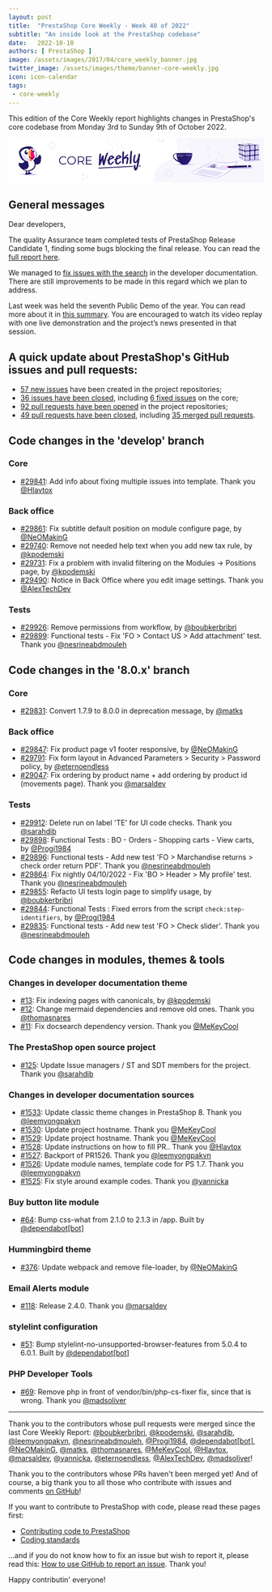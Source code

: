 ```yaml
---
layout: post
title:  "PrestaShop Core Weekly - Week 40 of 2022"
subtitle: "An inside look at the PrestaShop codebase"
date:   2022-10-10
authors: [ PrestaShop ]
image: /assets/images/2017/04/core_weekly_banner.jpg
twitter_image: /assets/images/theme/banner-core-weekly.jpg
icon: icon-calendar
tags:
 - core-weekly
---
```


This edition of the Core Weekly report highlights changes in PrestaShop's core codebase from Monday 3rd to Sunday 9th of October 2022.

![Core Weekly banner](/assets/images/2018/12/banner-core-weekly.jpg)

## General messages

Dear developers,

The quality Assurance team completed tests of PrestaShop Release Candidate 1, finding some bugs blocking the final release. You can read the [full report here](https://github.com/PrestaShop/PrestaShop/issues/26427#issuecomment-1273452133).

We managed to [fix issues with the search](https://github.com/PrestaShop/docs/issues/1052#issuecomment-1271405492) in the developer documentation. There are still improvements to be made in this regard which we plan to address.

Last week was held the seventh Public Demo of the year. You can read more about it in [this summary](/news/public-demo-7-2022/). You are encouraged to watch its video replay with one live demonstration and the project’s news presented in that session.

## A quick update about PrestaShop's GitHub issues and pull requests:

- [57 new issues](https://github.com/search?q=org%3APrestaShop+is%3Apublic++-repo%3Aprestashop%2Fprestashop.github.io++is%3Aissue+created%3A2022-10-03..2022-10-09) have been created in the project repositories;
- [36 issues have been closed](https://github.com/search?q=org%3APrestaShop+is%3Apublic++-repo%3Aprestashop%2Fprestashop.github.io++is%3Aissue+closed%3A2022-10-03..2022-10-09), including [6 fixed issues](https://github.com/search?q=org%3APrestaShop+is%3Apublic++-repo%3Aprestashop%2Fprestashop.github.io++is%3Aissue+label%3Afixed+closed%3A2022-10-03..2022-10-09) on the core;
- [92 pull requests have been opened](https://github.com/search?q=org%3APrestaShop+is%3Apublic++-repo%3Aprestashop%2Fprestashop.github.io++is%3Apr+created%3A2022-10-03..2022-10-09) in the project repositories;
- [49 pull requests have been closed](https://github.com/search?q=org%3APrestaShop+is%3Apublic++-repo%3Aprestashop%2Fprestashop.github.io++is%3Apr+closed%3A2022-10-03..2022-10-09), including [35 merged pull requests](https://github.com/search?q=org%3APrestaShop+is%3Apublic++-repo%3Aprestashop%2Fprestashop.github.io++is%3Apr+merged%3A2022-10-03..2022-10-09).
        


## Code changes in the 'develop' branch


### Core
* [#29841](https://github.com/PrestaShop/PrestaShop/pull/29841): Add info about fixing multiple issues into template. Thank you [@Hlavtox](https://github.com/Hlavtox)


### Back office
* [#29861](https://github.com/PrestaShop/PrestaShop/pull/29861): Fix subtitle default position on module configure page, by [@NeOMakinG](https://github.com/NeOMakinG)
* [#29740](https://github.com/PrestaShop/PrestaShop/pull/29740): Remove not needed help text when you add new tax rule, by [@kpodemski](https://github.com/kpodemski)
* [#29731](https://github.com/PrestaShop/PrestaShop/pull/29731): Fix a problem with invalid filtering on the Modules -> Positions page, by [@kpodemski](https://github.com/kpodemski)
* [#29490](https://github.com/PrestaShop/PrestaShop/pull/29490): Notice in Back Office where you edit image settings. Thank you [@AlexTechDev](https://github.com/AlexTechDev)


### Tests
* [#29926](https://github.com/PrestaShop/PrestaShop/pull/29926): Remove permissions from workflow, by [@boubkerbribri](https://github.com/boubkerbribri)
* [#29899](https://github.com/PrestaShop/PrestaShop/pull/29899): Functional tests - Fix 'FO > Contact US > Add attachment' test. Thank you [@nesrineabdmouleh](https://github.com/nesrineabdmouleh)


## Code changes in the '8.0.x' branch


### Core
* [#29831](https://github.com/PrestaShop/PrestaShop/pull/29831): Convert 1.7.9 to 8.0.0 in deprecation message, by [@matks](https://github.com/matks)


### Back office
* [#29847](https://github.com/PrestaShop/PrestaShop/pull/29847): Fix product page v1 footer responsive, by [@NeOMakinG](https://github.com/NeOMakinG)
* [#29791](https://github.com/PrestaShop/PrestaShop/pull/29791): Fix form layout in Advanced Parameters > Security > Password policy, by [@eternoendless](https://github.com/eternoendless)
* [#29047](https://github.com/PrestaShop/PrestaShop/pull/29047): Fix ordering by product name + add ordering by product id (movements page). Thank you [@marsaldev](https://github.com/marsaldev)


### Tests
* [#29912](https://github.com/PrestaShop/PrestaShop/pull/29912): Delete run on label 'TE' for UI code checks. Thank you [@sarahdib](https://github.com/sarahdib)
* [#29898](https://github.com/PrestaShop/PrestaShop/pull/29898): Functional Tests : BO - Orders - Shopping carts - View carts, by [@Progi1984](https://github.com/Progi1984)
* [#29896](https://github.com/PrestaShop/PrestaShop/pull/29896): Functional tests - Add new test 'FO > Marchandise returns > check order return PDF'. Thank you [@nesrineabdmouleh](https://github.com/nesrineabdmouleh)
* [#29864](https://github.com/PrestaShop/PrestaShop/pull/29864): Fix nightly 04/10/2022 - Fix  'BO > Header > My profile' test. Thank you [@nesrineabdmouleh](https://github.com/nesrineabdmouleh)
* [#29855](https://github.com/PrestaShop/PrestaShop/pull/29855): Refacto UI tests login page to simplify usage, by [@boubkerbribri](https://github.com/boubkerbribri)
* [#29844](https://github.com/PrestaShop/PrestaShop/pull/29844): Functional Tests : Fixed errors from the script `check:step-identifiers`, by [@Progi1984](https://github.com/Progi1984)
* [#29835](https://github.com/PrestaShop/PrestaShop/pull/29835): Functional tests - Add new test 'FO > Check slider'. Thank you [@nesrineabdmouleh](https://github.com/nesrineabdmouleh)


## Code changes in modules, themes & tools


### Changes in developer documentation theme
* [#13](https://github.com/PrestaShop/ps-docs-theme/pull/13): Fix indexing pages with canonicals, by [@kpodemski](https://github.com/kpodemski)
* [#12](https://github.com/PrestaShop/ps-docs-theme/pull/12): Change mermaid dependencies and remove old ones. Thank you [@thomasnares](https://github.com/thomasnares)
* [#11](https://github.com/PrestaShop/ps-docs-theme/pull/11): Fix docsearch dependency version. Thank you [@MeKeyCool](https://github.com/MeKeyCool)


### The PrestaShop open source project
* [#125](https://github.com/PrestaShop/open-source/pull/125): Update Issue managers / ST and SDT members for the project. Thank you [@sarahdib](https://github.com/sarahdib)


### Changes in developer documentation sources
* [#1533](https://github.com/PrestaShop/docs/pull/1533): Update classic theme changes in PrestaShop 8. Thank you [@leemyongpakvn](https://github.com/leemyongpakvn)
* [#1530](https://github.com/PrestaShop/docs/pull/1530): Update project hostname. Thank you [@MeKeyCool](https://github.com/MeKeyCool)
* [#1529](https://github.com/PrestaShop/docs/pull/1529): Update project hostname. Thank you [@MeKeyCool](https://github.com/MeKeyCool)
* [#1528](https://github.com/PrestaShop/docs/pull/1528): Update instructions on how to fill PR.. Thank you [@Hlavtox](https://github.com/Hlavtox)
* [#1527](https://github.com/PrestaShop/docs/pull/1527): Backport of PR1526. Thank you [@leemyongpakvn](https://github.com/leemyongpakvn)
* [#1526](https://github.com/PrestaShop/docs/pull/1526): Update module names, template code for PS 1.7. Thank you [@leemyongpakvn](https://github.com/leemyongpakvn)
* [#1525](https://github.com/PrestaShop/docs/pull/1525): Fix style around example codes. Thank you [@yannicka](https://github.com/yannicka)


### Buy button lite module
* [#64](https://github.com/PrestaShop/ps_buybuttonlite/pull/64): Bump css-what from 2.1.0 to 2.1.3 in /app. Built by [@dependabot[bot]](https://github.com/apps/dependabot)


### Hummingbird theme
* [#376](https://github.com/PrestaShop/hummingbird/pull/376): Update webpack and remove file-loader, by [@NeOMakinG](https://github.com/NeOMakinG)


### Email Alerts module
* [#118](https://github.com/PrestaShop/ps_emailalerts/pull/118): Release 2.4.0. Thank you [@marsaldev](https://github.com/marsaldev)


### stylelint configuration
* [#51](https://github.com/PrestaShop/stylelint-config/pull/51): Bump stylelint-no-unsupported-browser-features from 5.0.4 to 6.0.1. Built by [@dependabot[bot]](https://github.com/apps/dependabot)


### PHP Developer Tools
* [#69](https://github.com/PrestaShop/php-dev-tools/pull/69): Remove php in front of vendor/bin/php-cs-fixer fix, since that is wrong. Thank you [@madsoliver](https://github.com/madsoliver)


<hr />

Thank you to the contributors whose pull requests were merged since the last Core Weekly Report: [@boubkerbribri](https://github.com/boubkerbribri), [@kpodemski](https://github.com/kpodemski), [@sarahdib](https://github.com/sarahdib), [@leemyongpakvn](https://github.com/leemyongpakvn), [@nesrineabdmouleh](https://github.com/nesrineabdmouleh), [@Progi1984](https://github.com/Progi1984), [@dependabot[bot]](https://github.com/apps/dependabot), [@NeOMakinG](https://github.com/NeOMakinG), [@matks](https://github.com/matks), [@thomasnares](https://github.com/thomasnares), [@MeKeyCool](https://github.com/MeKeyCool), [@Hlavtox](https://github.com/Hlavtox), [@marsaldev](https://github.com/marsaldev), [@yannicka](https://github.com/yannicka), [@eternoendless](https://github.com/eternoendless), [@AlexTechDev](https://github.com/AlexTechDev), [@madsoliver](https://github.com/madsoliver)!

Thank you to the contributors whose PRs haven't been merged yet! And of course, a big thank you to all those who contribute with issues and comments [on GitHub](https://github.com/PrestaShop/PrestaShop)!

If you want to contribute to PrestaShop with code, please read these pages first:

 * [Contributing code to PrestaShop](https://devdocs.prestashop.com/8/contribute/contribution-guidelines/)
 * [Coding standards](https://devdocs.prestashop.com/8/development/coding-standards/)

...and if you do not know how to fix an issue but wish to report it, please read this: [How to use GitHub to report an issue](https://devdocs.prestashop.com/8/contribute/contribute-reporting-issues/). Thank you!

Happy contributin' everyone!

